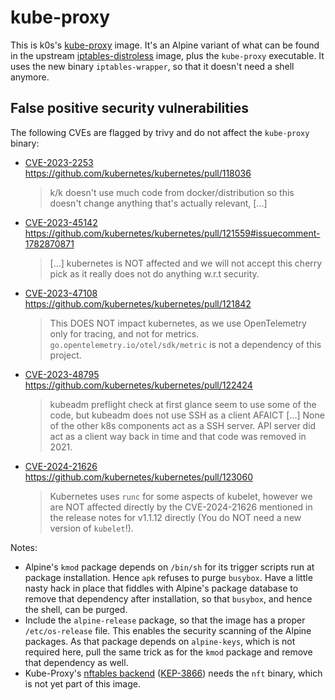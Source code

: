 # kube-proxy

This is k0s's [kube-proxy] image. It's an Alpine variant of what can be found in
the upstream [iptables-distroless] image, plus the `kube-proxy` executable. It
uses the new binary `iptables-wrapper`, so that it doesn't need a shell anymore.

## False positive security vulnerabilities

The following CVEs are flagged by trivy and do not affect the `kube-proxy`
binary:

* [CVE-2023-2253]  
  <https://github.com/kubernetes/kubernetes/pull/118036>  
  > k/k doesn't use much code from docker/distribution so this doesn't change
  > anything that's actually relevant, [...]

* [CVE-2023-45142]  
  <https://github.com/kubernetes/kubernetes/pull/121559#issuecomment-1782870871>  
  > [...] kubernetes is NOT affected and we will not accept this cherry pick as
  > it really does not do anything w.r.t security.

* [CVE-2023-47108]  
  <https://github.com/kubernetes/kubernetes/pull/121842>  
  > This DOES NOT impact kubernetes, as we use OpenTelemetry only for tracing,
  > and not for metrics. `go.opentelemetry.io/otel/sdk/metric` is not a
  > dependency of this project.

* [CVE-2023-48795]  
  <https://github.com/kubernetes/kubernetes/pull/122424>  
  > kubeadm preflight check at first glance seem to use some of the code, but
  > kubeadm does not use SSH as a client AFAICT [...] None of the other k8s
  > components act as a SSH server. API server did act as a client way back in
  > time and that code was removed in 2021.

* [CVE-2024-21626]  
  <https://github.com/kubernetes/kubernetes/pull/123060>  
  > Kubernetes uses `runc` for some aspects of kubelet, however we are NOT
  > affected directly by the CVE-2024-21626 mentioned in the release notes for
  > v1.1.12 directly (You do NOT need a new version of `kubelet`!).

Notes:

* Alpine's `kmod` package depends on `/bin/sh` for its trigger scripts run at
  package installation. Hence `apk` refuses to purge `busybox`. Have a little
  nasty hack in place that fiddles with Alpine's package database to remove that
  dependency after installation, so that `busybox`, and hence the shell, can be
  purged.
* Include the `alpine-release` package, so that the image has a proper
  `/etc/os-release` file. This enables the security scanning of the Alpine
  packages. As that package depends on `alpine-keys`, which is not required
  here, pull the same trick as for the `kmod` package and remove that dependency
  as well.
* Kube-Proxy's [nftables backend] ([KEP-3866]) needs the `nft` binary, which is
  not yet part of this image.

[kube-proxy]: https://kubernetes.io/docs/reference/command-line-tools-reference/kube-proxy/
[iptables-distroless]: https://github.com/kubernetes/release/tree/master/images/build/distroless-iptables/distroless
[CVE-2023-2253]:  https://avd.aquasec.com/nvd/cve-2023-2253
[CVE-2023-45142]: https://avd.aquasec.com/nvd/cve-2023-45142
[CVE-2023-47108]: https://avd.aquasec.com/nvd/cve-2023-47108
[CVE-2023-48795]: https://avd.aquasec.com/nvd/cve-2023-48795
[CVE-2024-21626]: https://avd.aquasec.com/nvd/cve-2024-21626
[nftables backend]: https://github.com/kubernetes/enhancements/issues/3866
[KEP-3866]: https://github.com/kubernetes/enhancements/blob/master/keps/sig-network/3866-nftables-proxy/README.md
